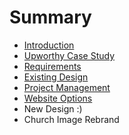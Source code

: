 # Summary

* [Introduction](README.md)
* [Upworthy Case Study](upworthy_case_study.md)
* [Requirements](requirements.md)
* [Existing Design](existing_design.md)
* [Project Management](project_management.md)
* [Website Options](website_options.md)
* New Design :)
* Church Image Rebrand

